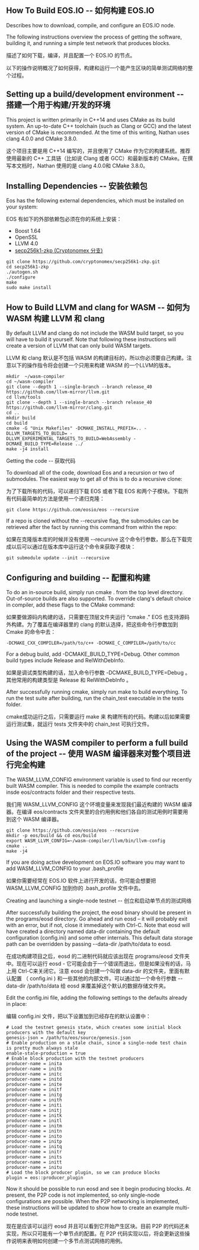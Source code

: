 


How To Build EOS.IO -- 如何构建 EOS.IO
---------------------

Describes how to download, compile, and configure an EOS.IO node.

The following instructions overview the process of getting the software, building it, and running a simple test network that produces blocks.

描述了如何下载，编译，并且配置一个 EOS.IO 的节点。

以下的操作说明概况了如何获得，构建和运行一个能产生区块的简单测试网络的整个过程。

Setting up a build/development environment -- 搭建一个用于构建/开发的环境
---

This project is written primarily in C++14 and uses CMake as its build system. An up-to-date C++ toolchain (such as Clang or GCC) and the latest version of CMake is recommended. At the time of this writing, Nathan uses clang 4.0.0 and CMake 3.8.0.

这个项目主要是用 C++14 编写的，并且使用了 CMake 作为它的构建系统。推荐使用最新的 C++ 工具链（比如说 Clang 或者 GCC）和最新版本的 CMake。在撰写本文档时，Nathan 使用的是 clang 4.0.0和 CMake 3.8.0。

Installing Dependencies -- 安装依赖包
---

Eos has the following external dependencies, which must be installed on your system:

EOS 有如下的外部依赖包必须在你的系统上安装：

 - Boost 1.64
 - OpenSSL
 - LLVM 4.0
 - [secp256k1-zkp (Cryptonomex 分支)](https://github.com/cryptonomex/secp256k1-zkp)
```
git clone https://github.com/cryptonomex/secp256k1-zkp.git
cd secp256k1-zkp
./autogen.sh
./configure
make
sudo make install
```

How to Build LLVM and clang for WASM -- 如何为 WASM 构建 LLVM 和 clang 
---
By default LLVM and clang do not include the WASM build target, so you will have to build it yourself. Note that following these instructions will create a version of LLVM that can only build WASM targets.

LLVM 和 clang 默认是不包括 WASM 的构建目标的，所以你必须要自己构建。注意以下的操作指令将会创建一个只用来构建 WASM 的一个LLVM的版本。

```
mkdir  ~/wasm-compiler
cd ~/wasm-compiler
git clone --depth 1 --single-branch --branch release_40 https://github.com/llvm-mirror/llvm.git
cd llvm/tools
git clone --depth 1 --single-branch --branch release_40 https://github.com/llvm-mirror/clang.git
cd ..
mkdir build
cd build
cmake -G "Unix Makefiles" -DCMAKE_INSTALL_PREFIX=.. -DLLVM_TARGETS_TO_BUILD= -DLLVM_EXPERIMENTAL_TARGETS_TO_BUILD=WebAssembly -DCMAKE_BUILD_TYPE=Release ../
make -j4 install
```

Getting the code -- 获取代码

To download all of the code, download Eos and a recursion or two of submodules. The easiest way to get all of this is to do a recursive clone:

为了下载所有的代码，可以递归下载 EOS 或者下载 EOS 和两个子模块。下载所有代码最简单的方法是使用一个递归克隆：
```
git clone https://github.com/eosio/eos --recursive
```
If a repo is cloned without the --recursive flag, the submodules can be retrieved after the fact by running this command from within the repo:

如果在克隆版本库的时候并没有使用 --recursive 这个命令行参数，那么在下载完成以后可以通过在版本库中运行这个命令来获取子模块：
```
git submodule update --init --recursive
```

Configuring and building -- 配置和构建
---

To do an in-source build, simply run cmake . from the top level directory. Out-of-source builds are also supported. To override clang's default choice in compiler, add these flags to the CMake command:

如果要做源码内构建的话，只需要在顶层文件夹运行 “cmake ." EOS 也支持源码外构建。为了覆盖在编译器里的 clang 的默认选择，把这些命令行参数加到 Cmake 的命令中去：
```
-DCMAKE_CXX_COMPILER=/path/to/c++ -DCMAKE_C_COMPILER=/path/to/cc
```

For a debug build, add -DCMAKE_BUILD_TYPE=Debug. Other common build types include Release and RelWithDebInfo.

如果是调试类型构建的话，加入命令行参数 -DCMAKE_BUILD_TYPE=Debug 。其他常用的构建类型是 Release 和 RelWithDebInfo 。

After successfully running cmake, simply run make to build everything. To run the test suite after building, run the chain_test executable in the tests folder.

cmake成功运行之后，只需要运行 make 来 构建所有的代码。构建以后如果需要运行测试集，就运行 tests 文件夹中的 chain_test 可执行文件。

Using the WASM compiler to perform a full build of the project -- 使用 WASM 编译器来对整个项目进行完全构建
---

The WASM_LLVM_CONFIG environment variable is used to find our recently built WASM compiler. This is needed to compile the example contracts insde eos/contracts folder and their respective tests.

我们用 WASM_LLVM_CONFIG 这个环境变量来发现我们最近构建的 WASM 编译器。在编译 eos/contracts 文件夹里的合约用例和他们各自的测试用例时需要用到这个 WASM 编译器。
```
git clone https://github.com/eosio/eos --recursive
mkdir -p eos/build && cd eos/build
export WASM_LLVM_CONFIG=~/wasm-compiler/llvm/bin/llvm-config 
cmake ..
make -j4
```

If you are doing active development on EOS.IO software you may want to add WASM_LLVM_CONFIG to your .bash_profile

如果你需要经常在 EOS.IO 软件上进行开发的话，你可能会想要把 WASM_LLVM_CONFIG 加到你的 .bash_profile 文件中去。

Creating and launching a single-node testnet -- 创立和启动单节点的测试网络

After successfully building the project, the eosd binary should be present in the programs/eosd directory. Go ahead and run eosd – it will probably exit with an error, but if not, close it immediately with Ctrl-C. Note that eosd will have created a directory named data-dir containing the default configuration (config.ini) and some other internals. This default data storage path can be overridden by passing --data-dir /path/to/data to eosd.

在成功构建项目之后，eosd 的二进制代码就应该出现在 programs/eosd 文件夹中。现在可以运行 eosd - 它可能会由于一个错误而退出，但是如果没有的话，马上用 Ctrl-C来关闭它。注意 eosd 会创建一个叫做 data-dir 的文件夹，里面有默认配置 （ config.ini ) 和一些其他的内部文件。可以通过加一个命令行参数 --data-dir /path/to/data 给 eosd 来覆盖掉这个默认的数据存储文件夹。

Edit the config.ini file, adding the following settings to the defaults already in place:

编辑 config.ini 文件，把以下设置加到已经存在的默认设置中：
```
# Load the testnet genesis state, which creates some initial block producers with the default key
genesis-json = /path/to/eos/source/genesis.json
# Enable production on a stale chain, since a single-node test chain is pretty much always stale
enable-stale-production = true
# Enable block production with the testnet producers
producer-name = inita
producer-name = initb
producer-name = initc
producer-name = initd
producer-name = inite
producer-name = initf
producer-name = initg
producer-name = inith
producer-name = initi
producer-name = initj
producer-name = initk
producer-name = initl
producer-name = initm
producer-name = initn
producer-name = inito
producer-name = initp
producer-name = initq
producer-name = initr
producer-name = inits
producer-name = initt
producer-name = initu
# Load the block producer plugin, so we can produce blocks
plugin = eos::producer_plugin
```

Now it should be possible to run eosd and see it begin producing blocks. At present, the P2P code is not implemented, so only single-node configurations are possible. When the P2P networking is implemented, these instructions will be updated to show how to create an example multi-node testnet.

现在是应该可以运行 eosd 并且可以看到它开始产生区块。目前 P2P 的代码还未实现，所以只可能有一个单节点的配置。在 P2P 代码实现以后，将会更新这些操作说明来表明如何创建一个多节点测试网络的用例。
